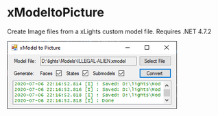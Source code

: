 # xModeltoPicture
Create Image files from a xLights custom model file. Requires .NET 4.7.2

![Screenshot](https://github.com/computergeek1507/xModeltoPicture/raw/master/screenshot.png)

